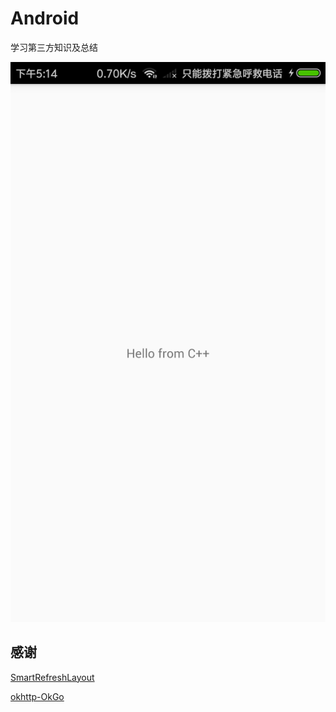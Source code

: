 # Android
学习第三方知识及总结


![](https://github.com/lgwguang/Screenshots/blob/master/images/1.png)

## 感谢 #


[SmartRefreshLayout](SmartRefreshLayout)

[okhttp-OkGo](https://github.com/jeasonlzy/okhttp-OkGo)
